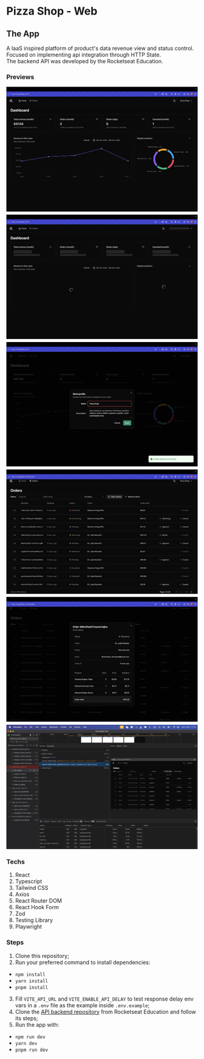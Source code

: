 # Pizza Shop - Web

## The App
A IaaS inspired platform of product's data revenue view and status control.<br>
Focused on implementing api integration through HTTP State.<br>
The backend API was developed by the Rocketseat Education.

### Previews
<div style="display: flex; gap: 0.5rem; flex-direction: column">
  <img alt="" title="" src="./assets/screenshots/dashboard.jpg">
  <img alt="" title="" src="./assets/screenshots/loading.jpg">
  <img alt="" title="" src="./assets/screenshots/update-profile.jpg">
  <img alt="" title="" src="./assets/screenshots/orders-list.jpg">
  <img alt="" title="" src="./assets/screenshots/order-details.jpg">
  <img alt="" title="" src="./assets/screenshots/playwright.jpg">
</div>

### Techs
1. React
2. Typescript
3. Tailwind CSS
4. Axios
5. React Router DOM
6. React Hook Form
7. Zod
8. Testing Library
9. Playwright

### Steps
1. Clone this repository;
2. Run your preferred command to install dependencies:
- `npm install`
- `yarn install` 
- `pnpm install` 
3. Fill `VITE_API_URL` and `VITE_ENABLE_API_DELAY` to test response delay env vars in a `.env` file as the example inside `.env.example`;
4. Clone the [API backend repository](https://github.com/rocketseat-education/pizzashop-api) from Rocketseat Education and follow its steps;
5. Run the app with: 
- `npm run dev`
- `yarn dev` 
- `pnpm run dev` 